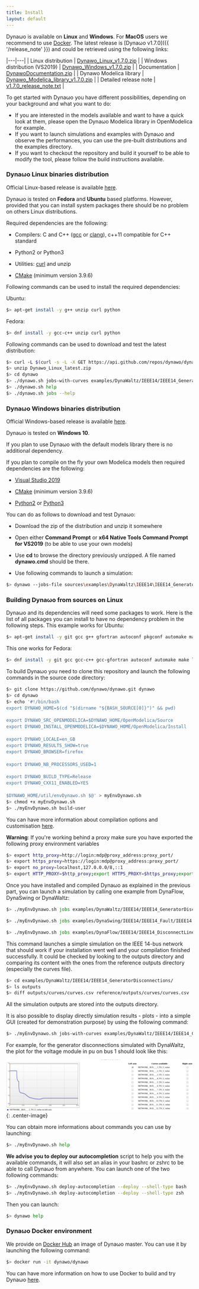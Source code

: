 ```yaml
---
title: Install
layout: default
---
```

<!--
    Except where otherwise noted, content in this website is Copyright (c)
    2015-2019, RTE (http://www.rte-france.com) and licensed under a
    CC-BY-4.0 (https://creativecommons.org/licenses/by/4.0/)
    license. All rights reserved.
-->

Dyna&omega;o is available on **Linux** and **Windows**. For **MacOS** users we recommend to use [Docker](#docker).
The latest release is [Dyna&omega;o v1.7.0]({{ '/release_note' }}) and could be retrieved using the following links:

|---|---|
| Linux distribution | [Dynawo_Linux_v1.7.0.zip](https://github.com/dynawo/dynawo/releases/download/v1.7.0/Dynawo_Linux_v1.7.0.zip) |
| Windows distribution (VS2019) | [Dynawo_Windows_v1.7.0.zip](https://github.com/dynawo/dynawo/releases/download/v1.7.0/Dynawo_Windows_v1.7.0.zip) |
| Documentation | [DynawoDocumentation.zip](https://github.com/dynawo/dynawo/releases/download/v1.7.0/DynawoDocumentation.zip) |
| Dynawo Modelica library | [Dynawo_Modelica_library_v1.7.0.zip](https://github.com/dynawo/dynawo/releases/download/v1.7.0/Dynawo_Modelica_library_V1.7.0.zip) |
| Detailed release note | [v1.7.0_release_note.txt](https://github.com/dynawo/dynawo/releases/download/v1.7.0/v1.7.0_release_note.txt) |


To get started with Dyna&omega;o you have different possibilities, depending on your background and what you want to do:
- If you are interested in the models available and want to have a quick look at them, please open the Dyna&omega;o Modelica library in OpenModelica for example.
- If you want to launch simulations and examples with Dyna&omega;o and observe the performances, you can use the pre-built distributions and the examples directory.
- If you want to checkout the repository and build it yourself to be able to modify the tool, please follow the build instructions available.

### Dyna&omega;o Linux binaries distribution

Official Linux-based release is available [here](https://github.com/dynawo/dynawo/releases/download/v1.7.0/Dynawo_Linux_v1.7.0.zip).

Dyna&omega;o is tested on **Fedora** and **Ubuntu** based platforms.
However, provided that you can install system packages there should be no problem on others Linux distributions.

Required dependencies are the following:

* Compilers: C and C++ ([gcc](https://www.gnu.org/software/gcc) or [clang](https://clang.llvm.org)), c++11 compatible for C++ standard

* Python2 or Python3

* Utilities: [curl](https://curl.haxx.se) and unzip

* [CMake](https://cmake.org/) (minimum version 3.9.6)

Following commands can be used to install the required dependencies:

Ubuntu:

``` bash
$> apt-get install -y g++ unzip curl python
```

Fedora:

``` bash
$> dnf install -y gcc-c++ unzip curl python
```

Following commands can be used to download and test the latest distribution:

``` bash
$> curl -L $(curl -s -L -X GET https://api.github.com/repos/dynawo/dynawo/releases/latest | grep "Dynawo_Linux" | grep url | cut -d '"' -f 4) -o Dynawo_Linux_latest.zip
$> unzip Dynawo_Linux_latest.zip
$> cd dynawo
$> ./dynawo.sh jobs-with-curves examples/DynaWaltz/IEEE14/IEEE14_GeneratorDisconnections/IEEE14.jobs
$> ./dynawo.sh help
$> ./dynawo.sh jobs --help
```

### Dyna&omega;o Windows binaries distribution

Official Windows-based release is available [here](https://github.com/dynawo/dynawo/releases/download/v1.7.0/Dynawo_Windows_v1.7.0.zip).

Dyna&omega;o is tested on **Windows 10**.

If you plan to use Dyna&omega;o with the default models library there is no additional dependency.

If you plan to compile on the fly your own Modelica models then required dependencies are the following:

* [Visual Studio 2019](https://visualstudio.microsoft.com)

* [CMake](https://cmake.org/) (minimum version 3.9.6)

* [Python2](https://www.python.org/ftp/python/2.7.17/python-2.7.17.amd64.msi) or [Python3](https://www.python.org/ftp/python/3.8.5/python-3.8.5-amd64.exe)

You can do as follows to download and test Dyna&omega;o:

* Download the zip of the distribution and unzip it somewhere

* Open either **Command Prompt** or **x64 Native Tools Command Prompt for VS2019** (to be able to use your own models)

* Use **cd** to browse the directory previously unzipped. A file named **dynawo.cmd** should be there.

* Use following commands to launch a simulation:

``` bash
$> dynawo --jobs-file sources\examples\DynaWaltz\IEEE14\IEEE14_GeneratorDisconnections\IEEE14.jobs
```

### Building Dyna&omega;o from sources on Linux

Dyna&omega;o and its dependencies will need some packages to work. Here is the list of all packages you can install to have no dependency problem in the following steps. This example works for Ubuntu:

``` bash
$> apt-get install -y git gcc g++ gfortran autoconf pkgconf automake make libtool cmake hwloc openjdk-8-jdk libblas-dev liblpsolve55-dev libarchive-dev doxygen doxygen-latex liblapack-dev libexpat1-dev libsqlite3-dev libxerces-c-dev zlib1g-dev gettext patch clang python-pip libncurses5-dev libreadline-dev libdigest-perl-md5-perl unzip gcovr lcov libboost-all-dev qt4-qmake qt4-dev-tools lsb-release libxml2-utils python-lxml python-psutil wget libcurl4-openssl-dev rsync
```
This one works for Fedora:
``` bash
$> dnf install -y git gcc gcc-c++ gcc-gfortran autoconf automake make libtool cmake hwloc java-1.8.0-openjdk-devel blas-devel lapack-devel lpsolve-devel expat-devel glibc-devel sqlite-devel xerces-c-devel libarchive-devel zlib-devel doxygen doxygen-latex qt-devel gettext patch wget python-devel clang llvm-devel ncurses-devel readline-devel unzip perl-Digest-MD5 vim gcovr python-pip python-psutil boost-devel lcov gtest-devel gmock-devel xz rsync python-lxml graphviz libcurl-devel
```

To build Dyna&omega;o you need to clone this repository and launch the following commands in the source code directory:

``` bash
$> git clone https://github.com/dynawo/dynawo.git dynawo
$> cd dynawo
$> echo '#!/bin/bash
export DYNAWO_HOME=$(cd "$(dirname "${BASH_SOURCE[0]}")" && pwd)

export DYNAWO_SRC_OPENMODELICA=$DYNAWO_HOME/OpenModelica/Source
export DYNAWO_INSTALL_OPENMODELICA=$DYNAWO_HOME/OpenModelica/Install

export DYNAWO_LOCALE=en_GB
export DYNAWO_RESULTS_SHOW=true
export DYNAWO_BROWSER=firefox

export DYNAWO_NB_PROCESSORS_USED=1

export DYNAWO_BUILD_TYPE=Release
export DYNAWO_CXX11_ENABLED=YES

$DYNAWO_HOME/util/envDynawo.sh $@' > myEnvDynawo.sh
$> chmod +x myEnvDynawo.sh
$> ./myEnvDynawo.sh build-user
```

You can have more information about compilation options and customisation [here](compilation_options).

**Warning**: If you're working behind a proxy make sure you have exported the following proxy environment variables
``` bash
$> export http_proxy=http://login:mdp@proxy_address:proxy_port/
$> export https_proxy=https://login:mdp@proxy_address:proxy_port/
$> export no_proxy=localhost,127.0.0.0/8,::1
$> export HTTP_PROXY=$http_proxy;export HTTPS_PROXY=$https_proxy;export NO_PROXY=$no_proxy;
```

Once you have installed and compiled Dyna&omega;o as explained in the previous
part, you can launch a simulation by calling one example from DynaFlow, DynaSwing or DynaWaltz:

``` bash
$> ./myEnvDynawo.sh jobs examples/DynaWaltz/IEEE14/IEEE14_GeneratorDisconnections/IEEE14.jobs
```

``` bash
$> ./myEnvDynawo.sh jobs examples/DynaSwing/IEEE14/IEEE14_Fault/IEEE14.jobs
```

``` bash
$> ./myEnvDynawo.sh jobs examples/DynaFlow/IEEE14/IEEE14_DisconnectLine/IEEE14.jobs
```

This command launches a simple simulation on the IEEE 14-bus network that should work if your installation went well and your compilation finished successfully. It could be checked by looking to the outputs directory and comparing its content with the ones from the reference outputs directory (especially the curves file).

``` bash
$> cd examples/DynaWaltz/IEEE14/IEEE14_GeneratorDisconnections/
$> ls outputs
$> diff outputs/curves/curves.csv reference/outputs/curves/curves.csv
```

All the simulation outputs are stored into the outputs directory.

It is also possible to display directly simulation results - plots - into a simple GUI (created for demonstration purpose) by using the following command:

``` bash
$> ./myEnvDynawo.sh jobs-with-curves examples/DynaWaltz/IEEE14/IEEE14_GeneratorDisconnections/IEEE14.jobs
```

For example, for the generator disconnections simulated with DynaWaltz, the plot for the voltage module in pu on bus 1 should look like this:

![image](../assets/images/VoltageModule.png "Voltage module in pu on bus 10"){: .center-image}

You can obtain more informations about commands you can use by launching:
``` bash
$> ./myEnvDynawo.sh help
```

**We advise you to deploy our autocompletion** script to help you with the available commands, it will also set an alias in your bashrc or zshrc to be able to call Dyna&omega;o from anywhere. You can launch one of the two following commands:
``` bash
$> ./myEnvDynawo.sh deploy-autocompletion --deploy --shell-type bash
$> ./myEnvDynawo.sh deploy-autocompletion --deploy --shell-type zsh
```

Then you can launch:
``` bash
$> dynawo help
```

### Dyna&omega;o Docker environment
<a name="docker"></a>

We provide on [Docker Hub](https://hub.docker.com/r/dynawo/dynawo) an image of Dyna&omega;o master. You can use it by launching the following command:

``` bash
$> docker run -it dynawo/dynawo
```
You can have more information on how to use Docker to build and try Dyna&omega;o [here](https://github.com/dynawo/dynawo-docker).
